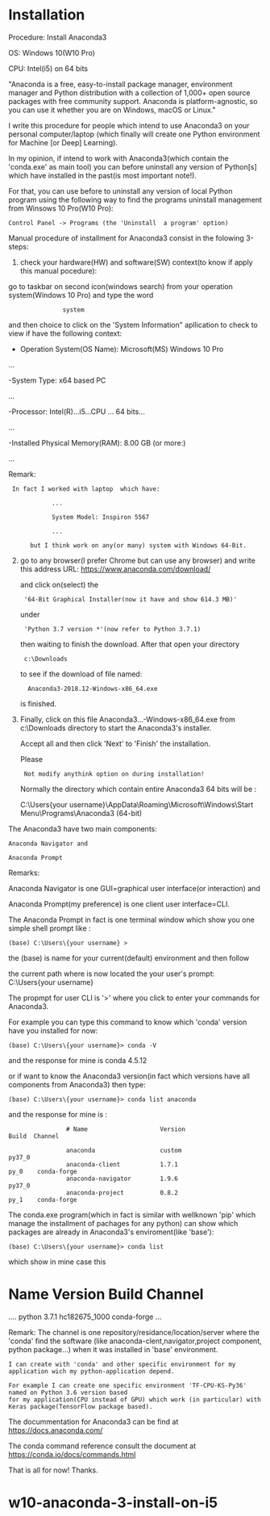 
# Installation

Procedure: Install Anaconda3 

OS: Windows 10(W10 Pro)

CPU: Intel(i5) on 64 bits

"Anaconda is a free, easy-to-install package manager, environment manager and Python distribution with a collection of 1,000+ open source packages with free community support. Anaconda is platform-agnostic, so you can use it whether you are on Windows, macOS or Linux."



I write this procedure for people which intend to use Anaconda3 on your personal computer/laptop
(which finally will create one Python environment for Machine [or Deep] Learning).

In my opinion, if intend to work with Anaconda3(which contain the 'conda.exe' as main tool) you can before 
uninstall any version of Python[s] which have installed in the past(is most important note!).

For that, you can use before to uninstall any version of local Python program using the following way to find 
the programs uninstall management from Winsows 10 Pro(W10 Pro):

    Control Panel -> Programs (the 'Uninstall  a program' option)

Manual procedure of installment for Anaconda3 consist in the folowing 3-steps:

1) check your hardware(HW) and software(SW) context(to know if apply this manual pocedure):

  go to taskbar on second icon(windows search) from your operation system(Windows 10 Pro) and type the word 
  
  				   system
   
  and then choice to click on the 'System Information" apllication to check to view if have the following context:
 
  - Operation System(OS Name):   Microsoft(MS) Windows 10 Pro
  
  ...
  
  -System Type: x64 based PC
  
  ...
  
  -Processor:                    Intel(R)...i5...CPU ... 64 bits...
  
  ...
  
  -Installed Physical Memory(RAM):  8.00 GB            (or more:)
  
  ...
  
  
  Remark:
  
  	 In fact I worked with laptop  which have:
  
				...
				
				System Model: Inspiron 5567
				
				...
				
          but I think work on any(or many) system with Windows 64-Bit.
		  
2) go to any browser(I prefer Chrome but can use any browser) and write this address URL:
         https://www.anaconda.com/download/
	 
   and click on(select) the
   
   		'64-Bit Graphical Installer(now it have and show 614.3 MB)'
	
   under 
   
   		'Python 3.7 version *'(now refer to Python 3.7.1)
	
   then waiting to finish the download.
   After that  open your directory 
   
        c:\Downloads
	
   to see if the download of file named:
   
         Anaconda3-2018.12-Windows-x86_64.exe
	 
   is finished.
	
3) Finally, click on this file 
		Anaconda3...-Windows-x86_64.exe 
   from 
   		c:\Downloads 
   directory to start the Anaconda3's installer.
   
   Accept all and then click 'Next' to 'Finish' the installation.
   
   Please 
   
   		Not modify anythink option on during installation!
		
		
   Normally the directory which contain entire Anaconda3 64 bits will be :
   
      C:\Users\{your username}\AppData\Roaming\Microsoft\Windows\Start Menu\Programs\Anaconda3 (64-bit)

The Anaconda3 have two main components:

    Anaconda Navigator and
    
    Anaconda Prompt

Remarks:

Anaconda Navigator is one GUI=graphical user interface(or interaction) and 

Anaconda Prompt(my preference) is one client user interface=CLI.


The Anaconda Prompt in fact is one terminal window which show you one simple shell prompt like :

    (base) C:\Users\{your username} > 
    
the (base) is name for your current(default) environment and then follow

the current path where is now located the your user's prompt:
    C:\Users\{your username}
    
 The propmpt for user CLI is '>' where you click to enter your commands for Anaconda3.
 
 
 For example you can type this command to know which 'conda' version have you installed for now:
 
    (base) C:\Users\{your username}> conda -V
    
 and the response for mine is 
                                     conda 4.5.12
				    
 or if want to know the Anaconda3 version(in fact which versions have all components from Anaconda3) then type:
 
    (base) C:\Users\{your username}> conda list anaconda
 and the response for mine is :
 					
					# Name                    Version                   Build  Channel
					
					anaconda                  custom                   py37_0
					anaconda-client           1.7.1                      py_0    conda-forge
					anaconda-navigator        1.9.6                    py37_0
					anaconda-project          0.8.2                      py_1    conda-forge
					
The conda.exe program(which in fact is similar with wellknown 'pip' which manage the installment of pachages for any python) 
can show which packages are already in Anaconda3's enviroment(like 'base'):

    (base) C:\Users\{your username}> conda list
    
which show in mine case this

# Name                    Version                   Build  Channel
....
python                    3.7.1             hc182675_1000    conda-forge
...

Remark:
        The channel is one repository/residance/location/server where the 'conda' find the software
	(like anaconda-clent,navigator,project component,  python package...) when it was installed in 'base' environment.
	
	I can create with 'conda' and other specific environment for my application wich my python-application depend.
	
	For example I can create one specific environment 'TF-CPU-KS-Py36' named on Python 3.6 version based 
	for my application(CPU instead of GPU) which work (in particular) with Keras package(TensorFlow package based).
	
	
The docummentation for Anaconda3 can be find at
  	https://docs.anaconda.com/

The  conda command reference consult  the document at
	https://conda.io/docs/commands.html

  
  That is all for now!
  Thanks.
  
  # w10-anaconda-3-install-on-i5 

